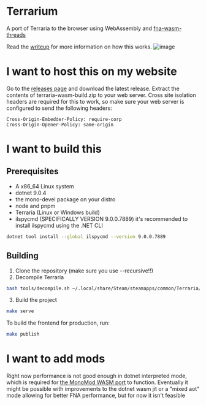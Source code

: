# Terrarium

A port of Terraria to the browser using WebAssembly and [fna-wasm-threads](https://github.com/r58Playz/fna-wasm-threads)

Read the [writeup](https://velzie.rip/blog/celeste-wasm) for more information on how this works.
![image](https://github.com/user-attachments/assets/dae455c5-7eec-4473-9951-babc8a1b402e)

# I want to host this on my website

Go to the [releases page](https://github.com/MercuryWorkshop/terraria-wasm/releases) and download the latest release. Extract the contents of terraria-wasm-build.zip to your web server. Cross site isolation headers are required for this to work, so make sure your web server is configured to send the following headers:

```
Cross-Origin-Embedder-Policy: require-corp
Cross-Origin-Opener-Policy: same-origin
```

# I want to build this

## Prerequisites

- A x86_64 Linux system
- dotnet 9.0.4
- the mono-devel package on your distro
- node and pnpm
- Terraria (Linux or Windows build)
- ilspycmd (SPECIFICALLY VERSION 9.0.0.7889)
  it's recommended to install ilspycmd using the .NET CLI

```bash
dotnet tool install --global ilspycmd --version 9.0.0.7889
```

## Building

1. Clone the repository (make sure you use --recursive!!)
2. Decompile Terraria

```bash
bash tools/decompile.sh ~/.local/share/Steam/steamapps/common/Terraria/Terraria.exe
```

3. Build the project

```bash
make serve
```

To build the frontend for production, run:

```bash
make publish
```

<!--
To build with simple download (where the game assets are downloaded from the server)
```
VITE_SIMPLE_DOWNLOAD=true VITE_SIMPLE_DOWNLOAD_FILE=/terraria-wasm.tar make publish
```
and create a tar of the game assets, then put terraria-wasm.tar in `public/` (not static/, static refers to archive files)

Do not publicly host the game assets without permission from Re-Logic. This is for personal use only. -->

# I want to add mods

Right now performance is not good enough in dotnet interpreted mode, which is required for [the MonoMod WASM port](https://github.com/r58Playz/MonoMod) to function.
Eventually it might be possible with improvements to the dotnet wasm jit or a "mixed aot" mode allowing for better FNA performance, but for now it isn't feasible
